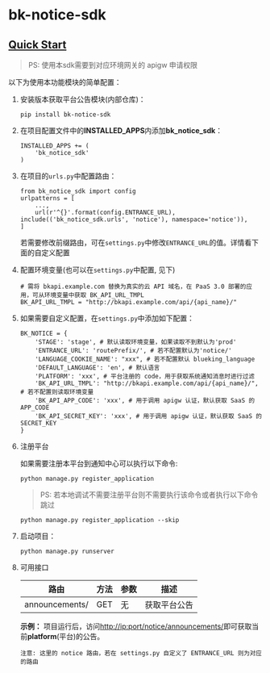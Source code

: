 # bk-notice-sdk

## [Quick Start]()
> PS: 使用本sdk需要到对应环境网关的 apigw 申请权限

以下为使用本功能模块的简单配置：

1. 安装版本获取平台公告模块(内部仓库)：

    ```
    pip install bk-notice-sdk
    ```

2. 在项目配置文件中的**INSTALLED_APPS**内添加**bk_notice_sdk**：

    ```
    INSTALLED_APPS += (
        'bk_notice_sdk'
    )
    ```

3. 在项目的`urls.py`中配置路由：

   ```
   from bk_notice_sdk import config
   urlpatterns = [
       ...,
       url(r'^{}'.format(config.ENTRANCE_URL), include(('bk_notice_sdk.urls', 'notice'), namespace='notice')),
   ] 
   ```
   若需要修改前缀路由，可在`settings.py`中修改`ENTRANCE_URL`的值。详情看下面的自定义配置

4. 配置环境变量(也可以在`settings.py`中配置, 见下)
   ```
   # 需将 bkapi.example.com 替换为真实的云 API 域名，在 PaaS 3.0 部署的应用，可从环境变量中获取 BK_API_URL_TMPL
   BK_API_URL_TMPL = "http://bkapi.example.com/api/{api_name}/"
   ```
5. 如果需要自定义配置，在`settings.py`中添加如下配置：
    ```
    BK_NOTICE = {
        'STAGE': 'stage', # 默认读取环境变量，如果读取不到默认为'prod'
        'ENTRANCE_URL': 'routePrefix/', # 若不配置默认为'notice/'
        'LANGUAGE_COOKIE_NAME': "xxx", # 若不配置默认 blueking_language
        'DEFAULT_LANGUAGE': 'en', # 默认语言
        'PLATFORM': 'xxx', # 平台注册的 code，用于获取系统通知消息时进行过滤
        'BK_API_URL_TMPL': "http://bkapi.example.com/api/{api_name}/", # 若不配置则读取环境变量
        'BK_API_APP_CODE': 'xxx', # 用于调用 apigw 认证，默认获取 SaaS 的 APP_CODE
        'BK_API_SECRET_KEY': 'xxx', # 用于调用 apigw 认证，默认获取 SaaS 的 SECRET_KEY
    }
    ```
6. 注册平台

   如果需要注册本平台到通知中心可以执行以下命令:
   ```
   python manage.py register_application
   ```
   > PS: 若本地调试不需要注册平台则不需要执行该命令或者执行以下命令跳过
   ```
   python manage.py register_application --skip
   ```
7. 启动项目：

    ```
    python manage.py runserver
    ```
8. 可用接口

   | 路由       | 方法   | 参数 | 描述     |
      |----------|------|----|--------|
   | announcements/ | GET  | 无  | 获取平台公告 |

   **示例：**
   项目运行后，访问[http://ip:port/notice/announcements/]()即可获取当前**platform**(平台)的公告。

   `注意: 这里的 notice 路由，若在 settings.py 自定义了 ENTRANCE_URL 则为对应的路由`

